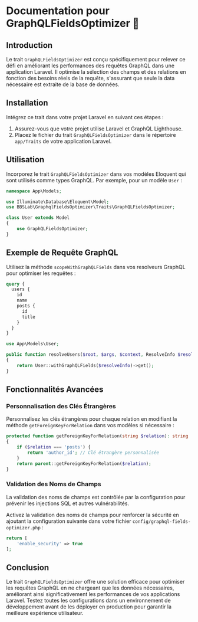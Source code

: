 # Documentation pour GraphQLFieldsOptimizer 🚀

## Introduction
Le trait `GraphQLFieldsOptimizer` est conçu spécifiquement pour relever ce défi en améliorant les performances des requêtes GraphQL dans une application Laravel. Il optimise la sélection des champs et des relations en fonction des besoins réels de la requête, s'assurant que seule la data nécessaire est extraite de la base de données.

## Installation
Intégrez ce trait dans votre projet Laravel en suivant ces étapes :

1. Assurez-vous que votre projet utilise Laravel et GraphQL Lighthouse.
2. Placez le fichier du trait `GraphQLFieldsOptimizer` dans le répertoire `app/Traits` de votre application Laravel.

## Utilisation 

Incorporez le trait `GraphQLFieldsOptimizer` dans vos modèles Eloquent qui sont utilisés comme types GraphQL. Par exemple, pour un modèle `User` :

```php
namespace App\Models;

use Illuminate\Database\Eloquent\Model;
use BBSLab\GraphqlFieldsOptimizer\Traits\GraphQLFieldsOptimizer;

class User extends Model
{
    use GraphQLFieldsOptimizer;
}
```

## Exemple de Requête GraphQL
Utilisez la méthode `scopeWithGraphQLFields` dans vos resolveurs GraphQL pour optimiser les requêtes :

```graphql
query {
  users {
    id
    name
    posts {
      id
      title
    }
  }
}
```
```php
use App\Models\User;

public function resolveUsers($root, $args, $context, ResolveInfo $resolveInfo)
{
    return User::withGraphQLFields($resolveInfo)->get();
}
```

## Fonctionnalités Avancées

### Personnalisation des Clés Étrangères

Personnalisez les clés étrangères pour chaque relation en modifiant la méthode `getForeignKeyForRelation` dans vos modèles si nécessaire :

```php
protected function getForeignKeyForRelation(string $relation): string
{
    if ($relation === 'posts') {
        return 'author_id'; // Clé étrangère personnalisée
    }
    return parent::getForeignKeyForRelation($relation);
}
```

### Validation des Noms de Champs
La validation des noms de champs est contrôlée par la configuration pour prévenir les injections SQL et autres vulnérabilités.

Activez la validation des noms de champs pour renforcer la sécurité en ajoutant la configuration suivante dans votre fichier `config/graphql-fields-optimizer.php` :

```php
return [
    'enable_security' => true
];
```

## Conclusion
Le trait `GraphQLFieldsOptimizer` offre une solution efficace pour optimiser les requêtes GraphQL en ne chargeant que les données nécessaires, améliorant ainsi significativement les performances de vos applications Laravel. Testez toutes les configurations dans un environnement de développement avant de les déployer en production pour garantir la meilleure expérience utilisateur.